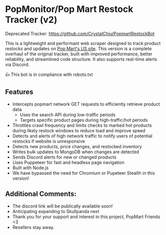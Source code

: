 # PopMonitor/Pop Mart Restock Tracker (v2)
Deprecated Tracker: https://github.com/CrystalChiu/PopmartRestockBot

This is a lightweight and performant web scraper designed to track product restocks and updates on [Pop Mart's US site](https://www.popmart.com/us). This version is a complete overhaul of the original tracker, built with improved performance, better reliability, and streamlined code structure. It also supports real-time alerts via Discord.

👍 This bot is in compliance with robots.txt

## Features

- Intercepts popmart network GET requests to efficiently retrieve product data
  - Uses the search API during low-traffic periods
  - Targets specific product pages during high-traffic/hot periods
- Throttles crawl frequency and limits checks to marked hot products during likely restock windows to reduce load and improve speed
- Detects and alerts of high network traffic to notify users of potential restocks if website is unresponsive
- Detects new products, price changes, and restocked inventory
- Writes bulk updates to MongoDB when changes are detected
- Sends Discord alerts for new or changed products
- Uses Puppeteer for fast and headless page navigation
- Built with Node.js
- We have bypassed the need for Chromium or Pupeteer Stealth in this version!

## Additional Comments:
- The discord link will be publically available soon!
- Anticipating expanding to Skullpanda next
- Thank you for your support and interest in this project, PopMart Friends <3
- Resellers stay away.

